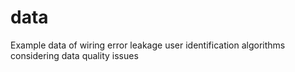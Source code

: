 # data
Example data of wiring error leakage user identification algorithms considering data quality issues
